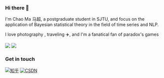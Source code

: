### Hi there 👋
   I'm Chao Ma 马超, a postgraduate student in SJTU, and focus on the application of Bayesian statistical theory in the field of time series and NLP.
   
   I love photography  , traveling ✈️, and I'm a fanatical fan of paradox's games

[![](https://github-readme-stats.vercel.app/api?username=machao123343)](https://github.com/machao123343/github-readme-stats)
[![](https://github-readme-stats.vercel.app/api/top-langs/?username=machao123343&layout=compact)](https://github.com/machao123343/github-readme-stats)

 ### Get in touch
 [![知乎](https://img.shields.io/badge/知乎-@墨轩-white?logo=zhihu)](https://www.zhihu.com/people/mo-xuan-88-43)
[![CSDN](https://img.shields.io/badge/CSDN-@历史学的程序员-yellow.svg?style=flat?logo=csdn)](https://blog.csdn.net/qq_40083438)


<!--
**machao123343/machao123343** is a ✨ _special_ ✨ repository because its `README.md` (this file) appears on your GitHub profile.

Here are some ideas to get you started:

- 🔭 I’m currently working on ...
- 🌱 I’m currently learning ...
- 👯 I’m looking to collaborate on ...
- 🤔 I’m looking for help with ...
- 💬 Ask me about ...
- 📫 How to reach me: ...
- 😄 Pronouns: ...
- ⚡ Fun fact: ...
-->
